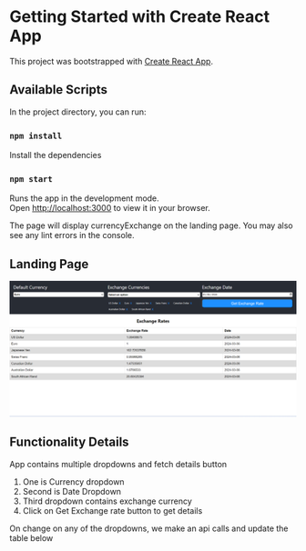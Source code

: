 # Getting Started with Create React App

This project was bootstrapped with [Create React App](https://github.com/facebook/create-react-app).

## Available Scripts

In the project directory, you can run:

### `npm install`

Install the dependencies

### `npm start`

Runs the app in the development mode.\
Open [http://localhost:3000](http://localhost:3000) to view it in your browser.

The page will display currencyExchange on the landing page.
You may also see any lint errors in the console.

## Landing Page

![alt text](image.png)
## Functionality Details
App contains multiple dropdowns and fetch details button 
1. One is Currency dropdown
2. Second is Date Dropdown
3. Third dropdown contains exchange currency
4. Click on Get Exchange rate button to get details

On change on any of the dropdowns, we make an api calls and update the table below 